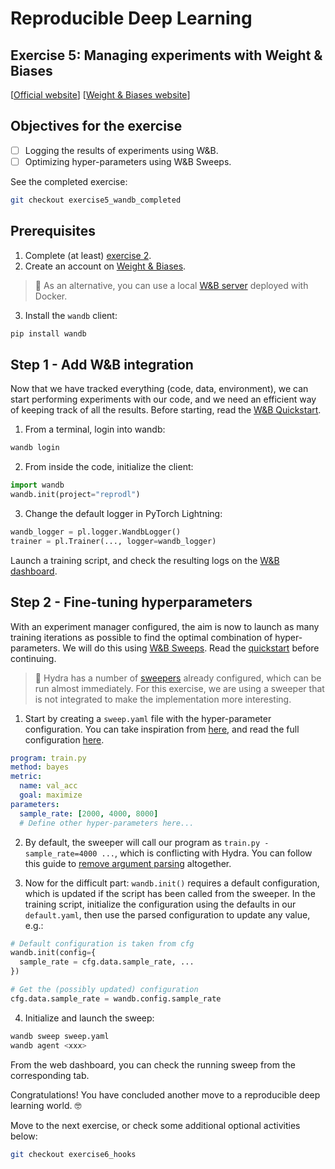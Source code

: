 # Reproducible Deep Learning
## Exercise 5: Managing experiments with Weight & Biases
[[Official website](https://www.sscardapane.it/teaching/reproducibledl/)] [[Weight & Biases website](https://wandb.ai/)]

## Objectives for the exercise

- [ ] Logging the results of experiments using W&B.
- [ ] Optimizing hyper-parameters using W&B Sweeps.

See the completed exercise:

```bash
git checkout exercise5_wandb_completed
```

## Prerequisites

1. Complete (at least) [exercise 2](https://github.com/sscardapane/reprodl2021/tree/exercise2_hydra).
2. Create an account on [Weight & Biases](https://wandb.ai/).

> :speech_balloon: As an alternative, you can use a local [W&B server](https://hub.docker.com/r/wandb/local) deployed with Docker.

3. Install the `wandb` client:

```bash
pip install wandb
```

## Step 1 - Add W&B integration

Now that we have tracked everything (code, data, environment), we can start performing experiments with our code, and we need an efficient way of keeping track of all the results. Before starting, read the [W&B Quickstart](https://docs.wandb.ai/quickstart).

1. From a terminal, login into wandb:

```bash
wandb login
```

2. From inside the code, initialize the client:

```python
import wandb
wandb.init(project="reprodl")
```

3. Change the default logger in PyTorch Lightning:

```python
wandb_logger = pl.logger.WandbLogger()
trainer = pl.Trainer(..., logger=wandb_logger)
```

Launch a training script, and check the resulting logs on the [W&B dashboard](https://wandb.ai/).

## Step 2 - Fine-tuning hyperparameters

With an experiment manager configured, the aim is now to launch as many training iterations as possible to find the optimal combination of hyper-parameters. We will do this using [W&B Sweeps](https://docs.wandb.ai/guides/sweeps). Read the [quickstart](https://docs.wandb.ai/guides/sweeps/quickstart) before continuing.

> :speech_balloon: Hydra has a number of [sweepers](https://hydra.cc/docs/plugins/ax_sweeper/) already configured, which can be run almost immediately. For this exercise, we are using a sweeper that is not integrated to make the implementation more interesting.

1. Start by creating a `sweep.yaml` file with the hyper-parameter configuration. You can take inspiration from [here](https://docs.wandb.ai/guides/sweeps/quickstart#2-configure-your-sweep), and read the full configuration [here](https://docs.wandb.ai/guides/sweeps/configuration). 

```yaml
program: train.py
method: bayes
metric:
  name: val_acc
  goal: maximize
parameters:
  sample_rate: [2000, 4000, 8000]
  # Define other hyper-parameters here...
```

2. By default, the sweeper will call our program as `train.py -sample_rate=4000 ...`, which is conflicting with Hydra. You can follow this guide to [remove argument parsing](https://docs.wandb.ai/guides/sweeps/configuration#examples-5) altogether.

3. Now for the difficult part: `wandb.init()` requires a default configuration, which is updated if the script has been called from the sweeper. In the training script, initialize the configuration using the defaults in our `default.yaml`, then use the parsed configuration to update any value, e.g.:

```python
# Default configuration is taken from cfg
wandb.init(config={ 
  sample_rate = cfg.data.sample_rate, ... 
})

# Get the (possibly updated) configuration
cfg.data.sample_rate = wandb.config.sample_rate
```

4. Initialize and launch the sweep:

```bash
wandb sweep sweep.yaml
wandb agent <xxx>
```

From the web dashboard, you can check the running sweep from the corresponding tab.

Congratulations! You have concluded another move to a reproducible deep learning world. :nerd_face:

Move to the next exercise, or check some additional optional activities below:

```bash
git checkout exercise6_hooks
```
